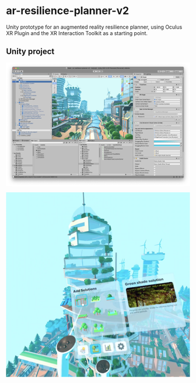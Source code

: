 # ar-resilience-planner-v2
Unity prototype for an augmented reality resilience planner, using Oculus XR Plugin and the XR Interaction Toolkit as a starting point. 

## Unity project
![Screenshot in the Unity Editor](https://github.com/B22DigitalTwins2022/ar-resilience-planner-v2/raw/main/github-images/unity-screenshot.png)

![Screenshot in VR on the Oculus Quest](https://github.com/B22DigitalTwins2022/ar-resilience-planner-v2/raw/main/github-images/vr-screenshot.png)
